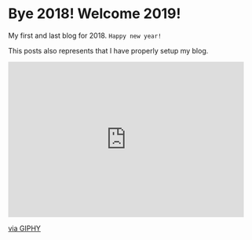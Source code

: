 # Bye 2018! Welcome 2019!

My first and last blog for 2018. `Happy new year!`

This posts also represents that I have properly setup my blog.

<iframe src="https://giphy.com/embed/s2qXK8wAvkHTO" width="480" height="316" frameBorder="0" class="giphy-embed" allowFullScreen></iframe><p><a href="https://giphy.com/gifs/party-birthday-celebration-s2qXK8wAvkHTO">via GIPHY</a></p>
